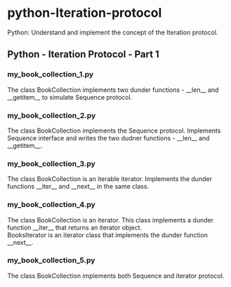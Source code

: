 # python-Iteration-protocol  
Python: Understand and implement the concept of the Iteration protocol.  

## Python - Iteration Protocol - Part 1  

### my_book_collection_1.py  
The class BookCollection implements two dunder functions - \_\_len\_\_ and \_\_getitem\_\_ to simulate Sequence protocol.  

### my_book_collection_2.py  
The class BookCollection implements the Sequence protocol. Implements Sequence interface and writes the two dudner functions -  \_\_len\_\_ and \_\_getitem\_\_. 

### my_book_collection_3.py  
The class BookCollection is an iterable iterator. Implements the dunder functions \_\_iter\_\_ and \_\_next\_\_ in the same class.  

### my_book_collection_4.py  
The class BookCollection is an iterator. This class implements a dunder function \_\_iter\_\_ that returns an iterator object.  
BooksIterator is an iterator class that implements the dunder function \_\_next\_\_.

### my_book_collection_5.py  
The class BookCollection implements both Sequence and iterator protocol.
